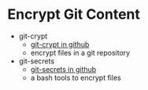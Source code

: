 # Encrypt Git Content

- git-crypt
  - [git-crypt in github](https://github.com/AGWA/git-crypt)
  - encrypt files in a git repository
- git-secrets
  - [git-secrets in github](https://github.com/sobolevn/git-secret)
  - a bash tools to encrypt files
